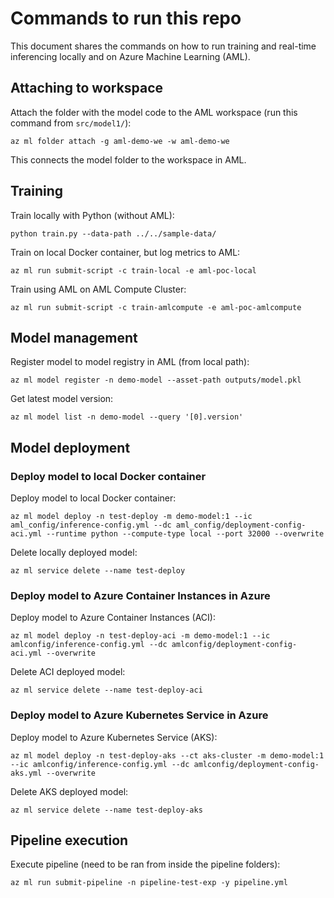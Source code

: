 # Commands to run this repo

This document shares the commands on how to run training and real-time inferencing locally and on Azure Machine Learning (AML).

## Attaching to workspace

Attach the folder with the model code to the AML workspace (run this command from `src/model1/`):
```
az ml folder attach -g aml-demo-we -w aml-demo-we
```

This connects the model folder to the workspace in AML.

## Training

Train locally with Python (without AML):
```
python train.py --data-path ../../sample-data/
```

Train on local Docker container, but log metrics to AML:
```
az ml run submit-script -c train-local -e aml-poc-local
```

Train using AML on AML Compute Cluster:
```
az ml run submit-script -c train-amlcompute -e aml-poc-amlcompute
```

## Model management

Register model to model registry in AML (from local path):
```
az ml model register -n demo-model --asset-path outputs/model.pkl
```

Get latest model version:
```
az ml model list -n demo-model --query '[0].version'
```

## Model deployment

### Deploy model to local Docker container

Deploy model to local Docker container:
```
az ml model deploy -n test-deploy -m demo-model:1 --ic aml_config/inference-config.yml --dc aml_config/deployment-config-aci.yml --runtime python --compute-type local --port 32000 --overwrite
```

Delete locally deployed model:
```
az ml service delete --name test-deploy
```

### Deploy model to Azure Container Instances in Azure

Deploy model to Azure Container Instances (ACI):
```
az ml model deploy -n test-deploy-aci -m demo-model:1 --ic amlconfig/inference-config.yml --dc amlconfig/deployment-config-aci.yml --overwrite
```

Delete ACI deployed model:
```
az ml service delete --name test-deploy-aci
```

### Deploy model to Azure Kubernetes Service in Azure

Deploy model to Azure Kubernetes Service (AKS):
```
az ml model deploy -n test-deploy-aks --ct aks-cluster -m demo-model:1 --ic amlconfig/inference-config.yml --dc amlconfig/deployment-config-aks.yml --overwrite
```

Delete AKS deployed model:
```
az ml service delete --name test-deploy-aks
```

## Pipeline execution

Execute pipeline (need to be ran from inside the pipeline folders):

```
az ml run submit-pipeline -n pipeline-test-exp -y pipeline.yml
```

